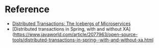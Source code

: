 # Reference
  
  - [Distributed Transactions: The Icebergs of Microservices](http://www.grahamlea.com/2016/08/distributed-transactions-microservices-icebergs/)
  - [Distributed transactions in Spring, with and without XA](https://www.javaworld.com/article/2077963/open-source-tools/distributed-transactions-in-spring--with-and-without-xa.html